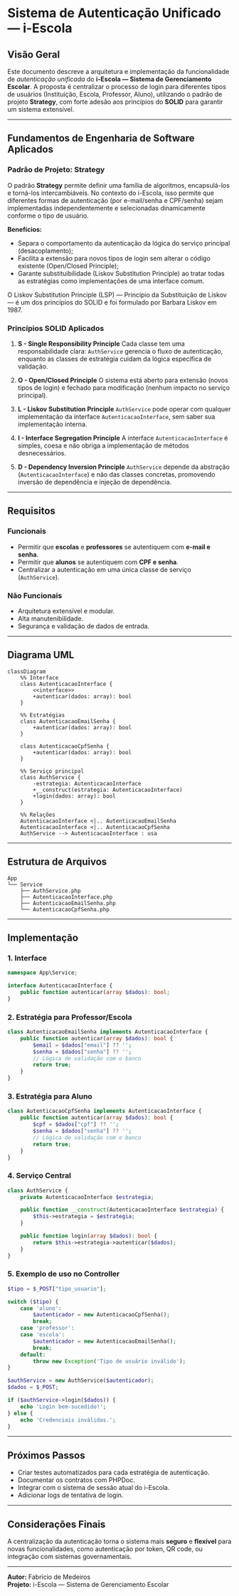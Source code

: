 # Sistema de Autenticação Unificado — i-Escola

## Visão Geral

Este documento descreve a arquitetura e implementação da funcionalidade de *autenticação unificada* do **i-Escola — Sistema de Gerenciamento Escolar**. A proposta é centralizar o processo de login para diferentes tipos de usuários (Instituição, Escola, Professor, Aluno), utilizando o padrão de projeto **Strategy**, com forte adesão aos princípios do **SOLID** para garantir um sistema extensível.

---

## Fundamentos de Engenharia de Software Aplicados

### Padrão de Projeto: Strategy

O padrão **Strategy** permite definir uma família de algoritmos, encapsulá-los e torná-los intercambiáveis. No contexto do i-Escola, isso permite que diferentes formas de autenticação (por e-mail/senha e CPF/senha) sejam implementadas independentemente e selecionadas dinamicamente conforme o tipo de usuário.

**Benefícios:**

- Separa o comportamento da autenticação da lógica do serviço principal (desacoplamento);
- Facilita a extensão para novos tipos de login sem alterar o código existente (Open/Closed Principle);
- Garante substituibilidade (Liskov Substitution Principle) ao tratar todas as estratégias como implementações de uma interface comum.

O Liskov Substitution Principle (LSP) — Princípio da Substituição de Liskov — é um dos princípios do SOLID e foi formulado por Barbara Liskov em 1987.

### Princípios SOLID Aplicados

1. **S - Single Responsibility Principle** Cada classe tem uma responsabilidade clara: `AuthService` gerencia o fluxo de autenticação, enquanto as classes de estratégia cuidam da lógica específica de validação.

2. **O - Open/Closed Principle** O sistema está aberto para extensão (novos tipos de login) e fechado para modificação (nenhum impacto no serviço principal).

3. **L - Liskov Substitution Principle** `AuthService` pode operar com qualquer implementação da interface `AutenticacaoInterface`, sem saber sua implementação interna.

4. **I - Interface Segregation Principle** A interface `AutenticacaoInterface` é simples, coesa e não obriga a implementação de métodos desnecessários.

5. **D - Dependency Inversion Principle** `AuthService` depende da abstração (`AutenticacaoInterface`) e não das classes concretas, promovendo inversão de dependência e injeção de dependência.

---

## Requisitos

### Funcionais

- Permitir que **escolas** e **professores** se autentiquem com **e-mail e senha**.
- Permitir que **alunos** se autentiquem com **CPF e senha**.
- Centralizar a autenticação em uma única classe de serviço (`AuthService`).

### Não Funcionais

- Arquitetura extensível e modular.
- Alta manutenibilidade.
- Segurança e validação de dados de entrada.

---

## Diagrama UML

```mermaid
classDiagram
    %% Interface
    class AutenticacaoInterface {
        <<interface>>
        +autenticar(dados: array): bool
    }

    %% Estratégias
    class AutenticacaoEmailSenha {
        +autenticar(dados: array): bool
    }

    class AutenticacaoCpfSenha {
        +autenticar(dados: array): bool
    }

    %% Serviço principal
    class AuthService {
        -estrategia: AutenticacaoInterface
        +__construct(estrategia: AutenticacaoInterface)
        +login(dados: array): bool
    }

    %% Relações
    AutenticacaoInterface <|.. AutenticacaoEmailSenha
    AutenticacaoInterface <|.. AutenticacaoCpfSenha
    AuthService --> AutenticacaoInterface : usa
```

---

## Estrutura de Arquivos

```
App
└── Service
    ├── AuthService.php
    ├── AutenticacaoInterface.php
    ├── AutenticacaoEmailSenha.php
    └── AutenticacaoCpfSenha.php
```

---

## Implementação

### 1. Interface

```php
namespace App\Service;

interface AutenticacaoInterface {
    public function autenticar(array $dados): bool;
}
```

### 2. Estratégia para Professor/Escola

```php
class AutenticacaoEmailSenha implements AutenticacaoInterface {
    public function autenticar(array $dados): bool {
        $email = $dados["email"] ?? '';
        $senha = $dados["senha"] ?? '';
        // Lógica de validação com o banco
        return true;
    }
}
```

### 3. Estratégia para Aluno

```php
class AutenticacaoCpfSenha implements AutenticacaoInterface {
    public function autenticar(array $dados): bool {
        $cpf = $dados["cpf"] ?? '';
        $senha = $dados["senha"] ?? '';
        // Lógica de validação com o banco
        return true;
    }
}
```

### 4. Serviço Central

```php
class AuthService {
    private AutenticacaoInterface $estrategia;

    public function __construct(AutenticacaoInterface $estrategia) {
        $this->estrategia = $estrategia;
    }

    public function login(array $dados): bool {
        return $this->estrategia->autenticar($dados);
    }
}
```

### 5. Exemplo de uso no Controller

```php
$tipo = $_POST["tipo_usuario"];

switch ($tipo) {
    case 'aluno':
        $autenticador = new AutenticacaoCpfSenha();
        break;
    case 'professor':
    case 'escola':
        $autenticador = new AutenticacaoEmailSenha();
        break;
    default:
        throw new Exception('Tipo de usuário inválido');
}

$authService = new AuthService($autenticador);
$dados = $_POST;

if ($authService->login($dados)) {
    echo 'Login bem-sucedido!';
} else {
    echo 'Credenciais inválidas.';
}
```

---

## Próximos Passos

- Criar testes automatizados para cada estratégia de autenticação.
- Documentar os contratos com PHPDoc.
- Integrar com o sistema de sessão atual do i-Escola.
- Adicionar logs de tentativa de login.

---

## Considerações Finais

A centralização da autenticação torna o sistema mais **seguro** e **flexível** para novas funcionalidades, como autenticação por token, QR code, ou integração com sistemas governamentais.

---

**Autor:** Fabrício de Medeiros\
**Projeto:** i-Escola — Sistema de Gerenciamento Escolar
